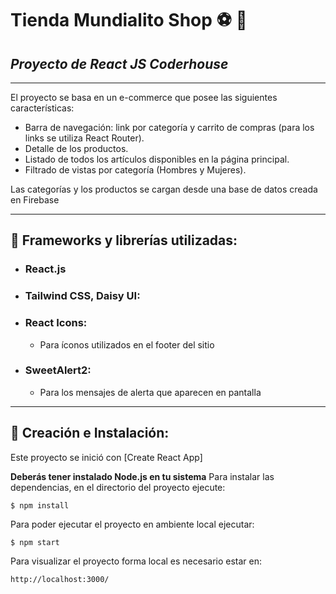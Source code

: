 # **Tienda Mundialito Shop** :soccer: :shopping_cart:
## *Proyecto de React JS Coderhouse*

___
El proyecto se basa en un e-commerce que posee las siguientes características:
- Barra de navegación: link por categoría y carrito de compras (para los links se utiliza React Router).
- Detalle de los productos.
- Listado de todos los artículos disponibles en la página principal.
- Filtrado de vistas por categoría (Hombres y Mujeres).

Las categorías y los productos se cargan desde una base de datos creada en Firebase

___
## :large_blue_circle: Frameworks y librerías utilizadas:
- ### React.js
- ### Tailwind CSS, Daisy UI:
- ### React Icons:
    - Para íconos utilizados en el footer del sitio 
- ### SweetAlert2:
    - Para los mensajes de alerta que aparecen en pantalla

___
## :large_blue_circle: Creación e Instalación:
Este proyecto se inició con [Create React App]

**Deberás tener instalado Node.js en tu sistema**
Para instalar las dependencias, en el directorio del proyecto ejecute: 
```
$ npm install
```
Para poder ejecutar el proyecto en ambiente local ejecutar: 
```
$ npm start
```
Para visualizar el proyecto forma local es necesario estar en:
```
http://localhost:3000/
```